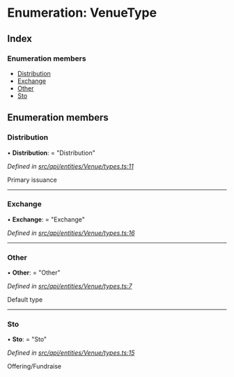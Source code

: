 # Enumeration: VenueType

## Index

### Enumeration members

* [Distribution](venuetype.md#distribution)
* [Exchange](venuetype.md#exchange)
* [Other](venuetype.md#other)
* [Sto](venuetype.md#sto)

## Enumeration members

###  Distribution

• **Distribution**: = "Distribution"

*Defined in [src/api/entities/Venue/types.ts:11](https://github.com/PolymathNetwork/polymesh-sdk/blob/bf2b7a12/src/api/entities/Venue/types.ts#L11)*

Primary issuance

___

###  Exchange

• **Exchange**: = "Exchange"

*Defined in [src/api/entities/Venue/types.ts:16](https://github.com/PolymathNetwork/polymesh-sdk/blob/bf2b7a12/src/api/entities/Venue/types.ts#L16)*

___

###  Other

• **Other**: = "Other"

*Defined in [src/api/entities/Venue/types.ts:7](https://github.com/PolymathNetwork/polymesh-sdk/blob/bf2b7a12/src/api/entities/Venue/types.ts#L7)*

Default type

___

###  Sto

• **Sto**: = "Sto"

*Defined in [src/api/entities/Venue/types.ts:15](https://github.com/PolymathNetwork/polymesh-sdk/blob/bf2b7a12/src/api/entities/Venue/types.ts#L15)*

Offering/Fundraise
